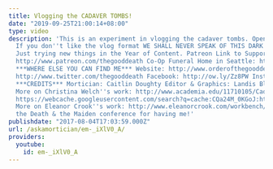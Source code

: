 ```yaml
---
title: Vlogging the CADAVER TOMBS!
date: "2019-09-25T21:00:14+08:00"
type: video
description: 'This is an experiment in vlogging the cadaver tombs. Open to feedback!
  If you don''t like the vlog format WE SHALL NEVER SPEAK OF THIS DARK TIME AGAIN.
  Just trying new things in the Year of Content. Patreon Link to Support this Channel:
  http://www.patreon.com/thegooddeath Co-Op Funeral Home in Seattle: http://funerals.coop/
  ***WHERE ELSE YOU CAN FIND ME*** Website: http://www.orderofthegooddeath.com Twitter:
  http://www.twitter.com/thegooddeath Facebook: http://ow.ly/Zz8PW Instagram: http://www.instagram.com/thegooddeath
  ***CREDITS*** Mortician: Caitlin Doughty Editor & Graphics: Landis Blair (@landisblair)
  More on Christina Welch''s work: http://www.academia.edu/11710105/Cadaver_Monuments_In_England
  https://webcache.googleusercontent.com/search?q=cache:CQa24M_0KGoJ:https://journals.equinoxpub.com/index.php/FIR/article/downloadSuppFile/13594/2453+&cd=8&hl=en&ct=clnk&gl=us
  More on Eleanor Crook''s work: http://www.eleanorcrook.com/workbench/ Thanks to
  the Death & the Maiden conference for having me!'
publishdate: "2017-08-04T17:03:59.000Z"
url: /askamortician/em-_iXlV0_A/
providers:
  youtube:
    id: em-_iXlV0_A
---
```

